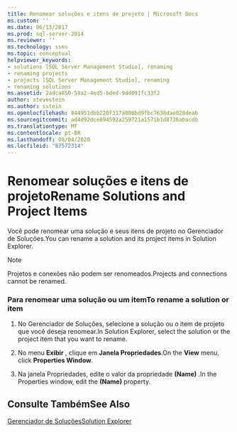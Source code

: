 ```yaml
---
title: Renomear soluções e itens de projeto | Microsoft Docs
ms.custom: ''
ms.date: 06/13/2017
ms.prod: sql-server-2014
ms.reviewer: ''
ms.technology: ssms
ms.topic: conceptual
helpviewer_keywords:
- solutions [SQL Server Management Studio], renaming
- renaming projects
- projects [SQL Server Management Studio], renaming
- renaming solutions
ms.assetid: 2adca850-58a2-4ed5-bded-9dd091fc33f2
author: stevestein
ms.author: sstein
ms.openlocfilehash: 844951dbb220f317a086bd9fbc7638dae028deab
ms.sourcegitcommit: ad4d92dce894592a259721a1571b1d8736abacdb
ms.translationtype: MT
ms.contentlocale: pt-BR
ms.lasthandoff: 08/04/2020
ms.locfileid: "87572314"
---
```

# <a name="rename-solutions-and-project-items"></a><span data-ttu-id="9b762-102">Renomear soluções e itens de projeto</span><span class="sxs-lookup"><span data-stu-id="9b762-102">Rename Solutions and Project Items</span></span>
  <span data-ttu-id="9b762-103">Você pode renomear uma solução e seus itens de projeto no Gerenciador de Soluções.</span><span class="sxs-lookup"><span data-stu-id="9b762-103">You can rename a solution and its project items in Solution Explorer.</span></span>  
  
> [!NOTE]  
>  <span data-ttu-id="9b762-104">Projetos e conexões não podem ser renomeados.</span><span class="sxs-lookup"><span data-stu-id="9b762-104">Projects and connections cannot be renamed.</span></span>  
  
### <a name="to-rename-a-solution-or-item"></a><span data-ttu-id="9b762-105">Para renomear uma solução ou um item</span><span class="sxs-lookup"><span data-stu-id="9b762-105">To rename a solution or item</span></span>  
  
1.  <span data-ttu-id="9b762-106">No Gerenciador de Soluções, selecione a solução ou o item de projeto que você deseja renomear.</span><span class="sxs-lookup"><span data-stu-id="9b762-106">In Solution Explorer, select the solution or the project item that you want to rename.</span></span>  
  
2.  <span data-ttu-id="9b762-107">No menu **Exibir** , clique em **Janela Propriedades**.</span><span class="sxs-lookup"><span data-stu-id="9b762-107">On the **View** menu, click **Properties Window**.</span></span>  
  
3.  <span data-ttu-id="9b762-108">Na janela Propriedades, edite o valor da propriedade **(Name)** .</span><span class="sxs-lookup"><span data-stu-id="9b762-108">In the Properties window, edit the **(Name)** property.</span></span>  
  
## <a name="see-also"></a><span data-ttu-id="9b762-109">Consulte Também</span><span class="sxs-lookup"><span data-stu-id="9b762-109">See Also</span></span>  
 [<span data-ttu-id="9b762-110">Gerenciador de Soluções</span><span class="sxs-lookup"><span data-stu-id="9b762-110">Solution Explorer</span></span>](solution-explorer.md)  
  
  
